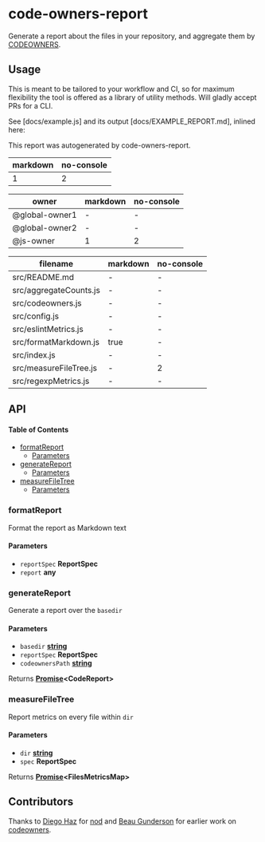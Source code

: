 # code-owners-report

Generate a report about the files in your repository, and aggregate them by [CODEOWNERS](https://help.github.com/articles/about-codeowners/).

## Usage

This is meant to be tailored to your workflow and CI, so for maximum flexibility the tool is offered as a library of utility methods. Will gladly accept PRs for a CLI.

See [docs/example.js] and its output [docs/EXAMPLE_REPORT.md], inlined here:

This report was autogenerated by code-owners-report.

| markdown | no-console |
| -------- | ---------- |
| 1        | 2          |

| owner          | markdown | no-console |
| -------------- | -------- | ---------- |
| @global-owner1 | -        | -          |
| @global-owner2 | -        | -          |
| @js-owner      | 1        | 2          |

| filename               | markdown | no-console |
| ---------------------- | -------- | ---------- |
| src/README.md          | -        | -          |
| src/aggregateCounts.js | -        | -          |
| src/codeowners.js      | -        | -          |
| src/config.js          | -        | -          |
| src/eslintMetrics.js   | -        | -          |
| src/formatMarkdown.js  | true     | -          |
| src/index.js           | -        | -          |
| src/measureFileTree.js | -        | 2          |
| src/regexpMetrics.js   | -        | -          |

## API

<!-- Generated by documentation.js. Update this documentation by updating the source code. -->

#### Table of Contents

-   [formatReport](#formatreport)
    -   [Parameters](#parameters)
-   [generateReport](#generatereport)
    -   [Parameters](#parameters-1)
-   [measureFileTree](#measurefiletree)
    -   [Parameters](#parameters-2)

### formatReport

Format the report as Markdown text

#### Parameters

-   `reportSpec` **ReportSpec** 
-   `report` **any** 

### generateReport

Generate a report over the `basedir`

#### Parameters

-   `basedir` **[string](https://developer.mozilla.org/docs/Web/JavaScript/Reference/Global_Objects/String)** 
-   `reportSpec` **ReportSpec** 
-   `codeownersPath` **[string](https://developer.mozilla.org/docs/Web/JavaScript/Reference/Global_Objects/String)** 

Returns **[Promise](https://developer.mozilla.org/docs/Web/JavaScript/Reference/Global_Objects/Promise)&lt;CodeReport>** 

### measureFileTree

Report metrics on every file within `dir`

#### Parameters

-   `dir` **[string](https://developer.mozilla.org/docs/Web/JavaScript/Reference/Global_Objects/String)** 
-   `spec` **ReportSpec** 

Returns **[Promise](https://developer.mozilla.org/docs/Web/JavaScript/Reference/Global_Objects/Promise)&lt;FilesMetricsMap>** 

## Contributors

Thanks to [Diego Haz](https://github.com/diegohaz) for [nod](https://github.com/diegohaz/nod) and [Beau Gunderson](https://github.com/beaugunderson) for earlier work on [codeowners](https://github.com/beaugunderson/codeowners).

